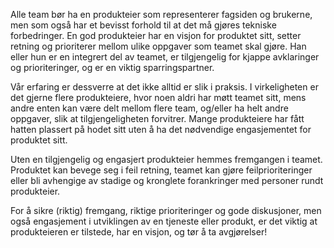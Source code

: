 Alle team bør ha en produkteier som representerer fagsiden og brukerne, men som også har et bevisst forhold til at det må gjøres tekniske forbedringer. En god produkteier har en visjon for produktet sitt, setter retning og prioriterer mellom ulike oppgaver som teamet skal gjøre. Han eller hun er en integrert del av teamet, er tilgjengelig for kjappe avklaringer og prioriteringer, og er en viktig sparringspartner.

Vår erfaring er dessverre at det ikke alltid er slik i praksis. I virkeligheten er det gjerne flere produkteiere, hvor noen aldri har møtt teamet sitt, mens andre enten kan være delt mellom flere team, og/eller ha helt andre oppgaver, slik at tilgjengeligheten forvitrer. Mange produkteiere har fått hatten plassert på hodet sitt uten å ha det nødvendige engasjementet for produktet sitt.

Uten en tilgjengelig og engasjert produkteier hemmes fremgangen i teamet. Produktet kan bevege seg i feil retning, teamet kan gjøre feilprioriteringer eller bli avhengige av stadige og kronglete forankringer med personer rundt produkteier. 

For å sikre (riktig) fremgang, riktige prioriteringer og gode diskusjoner, men også engasjement i utviklingen av en tjeneste eller produkt, er det viktig at produkteieren er tilstede, har en visjon, og tør å ta avgjørelser!

